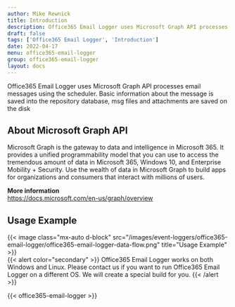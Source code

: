```yaml
---
author: Mike Rewnick
title: Introduction
description: Office365 Email Logger uses Microsoft Graph API processes email messages using the scheduler. Basic information about the message is saved into the repository database, msg files and attachments are saved on the disk
draft: false
tags: ['Office365 Email Logger', 'Introduction']
date: 2022-04-17
menu: office365-email-logger
group: office365-email-logger
layout: docs
---
```


Office365 Email Logger uses Microsoft Graph API processes email messages using the scheduler. Basic information about the message is saved into the repository database, msg files and attachments are saved on the disk

## About Microsoft Graph API

Microsoft Graph is the gateway to data and intelligence in Microsoft 365. It provides a unified programmability model that you can use to access the tremendous amount of data in Microsoft 365, Windows 10, and Enterprise Mobility + Security. Use the wealth of data in Microsoft Graph to build apps for organizations and consumers that interact with millions of users.

**More information**\
https://docs.microsoft.com/en-us/graph/overview

## Usage Example

{{< image class="mx-auto d-block"  src="/images/event-loggers/office365-email-logger/office365-email-logger-data-flow.png" title="Usage Example" >}}
\
{{< alert color="secondary" >}}
Office365 Email Logger works on both Windows and Linux. Please contact us if you want to run Office365 Email Logger on a different OS. We will create a special build for you.
{{< /alert >}}

{{< office365-email-logger >}}
